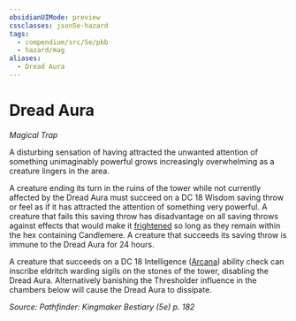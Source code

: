 ```yaml
---
obsidianUIMode: preview
cssclasses: json5e-hazard
tags:
  - compendium/src/5e/pkb
  - hazard/mag
aliases:
  - Dread Aura
---
```

# Dread Aura
*Magical Trap*  

A disturbing sensation of having attracted the unwanted attention of something unimaginably powerful grows increasingly overwhelming as a creature lingers in the area.

A creature ending its turn in the ruins of the tower while not currently affected by the Dread Aura must succeed on a DC 18 Wisdom saving throw or feel as if it has attracted the attention of something very powerful. A creature that fails this saving throw has disadvantage on all saving throws against effects that would make it [frightened](2-Mechanics/CLI/rules/conditions.md#frightened) so long as they remain within the hex containing Candlemere. A creature that succeeds its saving throw is immune to the Dread Aura for 24 hours.

A creature that succeeds on a DC 18 Intelligence ([Arcana](2-Mechanics/CLI/rules/skills.md#Arcana)) ability check can inscribe eldritch warding sigils on the stones of the tower, disabling the Dread Aura. Alternatively banishing the Thresholder influence in the chambers below will cause the Dread Aura to dissipate.

*Source: Pathfinder: Kingmaker Bestiary (5e) p. 182*